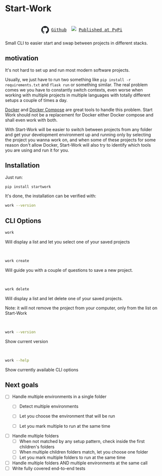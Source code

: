 # Start-Work

<div style="display: flex; justify-content: center" >

[
  <kbd
    style="
      display: flex;
      padding: 8px;
      border-top-right-radius: 0;
      border-bottom-right-radius: 0;
    "
    >
    <img
      src="assets/links/github.svg"
      height="25"
      style="margin-right: 8px;"
    />
    <span
      style="
        display: flex;
        flex-direction: column;
        justify-content: center;
        font-size: 14px;
      "
    >
      Github
    </span>
  </kbd>
](https://github.com/JorbFreire/startwork)

[
  <kbd
    style="
      display: flex;
      padding: 8px;
      border-top-left-radius: 0;
      border-bottom-left-radius: 0;
    "
    >
    <img
      src="https://pypi.org/static/images/logo-small.2a411bc6.svg"
      height="25"
      style="margin-right: 8px;"
    />
    <span
      style="
        display: flex;
        flex-direction: column;
        justify-content: center;
        font-size: 14px;
      "
    >
      Published at PyPi
    </span>
  </kbd>
](https://pypi.org/project/startwork/)

</div>
Small CLI to easier start and swap between projects in different stacks.

## motivation

It's not hard to set up and run most modern software projects.

Usually, we just have to run two something like `pip install -r requirements.txt`
 and `flask run` or something similar. The real problem comes we you have to
 constantly switch contexts, even worse when working with multiple projects in
 multiple languages with totally different setups a couple of times a day.

[Docker](https://www.docker.com/) and [Docker Compose](https://docs.docker.com/compose/) are great tools to handle this problem. Start Work
 should not be a replacement for Docker either Docker compose and shall even
 work with both.

With Start-Work will be easier to switch between projects from any folder and
 get your development environment up and running only by selecting the project
 you wanna work on, and when some of these projects for some reason don't allow 
 Docker, Start-Work will also try to identify which tools you are using and run
 it for you.

## Installation

Just run:
```bash
pip install startwork
```

It's done, the installation can be verified with:
```bash
work --version
```

## CLI Options


```bash
work
```
Will display a list and let you select one of your saved projects

<br />

```bash
work create
```
Will guide you with a couple of questions to save a new project.

<br />

```bash
work delete
```
Will display a list and let delete one of your saved projects.

Note: it will not remove the project from your computer, only from the list on
 Start-Work

<br />

```bash
work --version
```
Show current version

<br />

```bash
work --help
```
Show currently available CLI options

## Next goals

- [ ] Handle multiple environments in a single folder
  - [ ] Detect multiple environments
  - [ ] Let you choose the environment that will be run
  - [ ] Let you mark multiple to run at the same time


- [ ] Handle multiple folders
  - [ ] When not matched by any setup pattern, check inside the first children's folders
  - [ ] When multiple children folders match, let you choose one folder
  - [ ] Let you mark multiple folders to run at the same time

- [ ] Handle multiple folders AND multiple environments at the same call
- [ ] Write fully covered end-to-end tests
